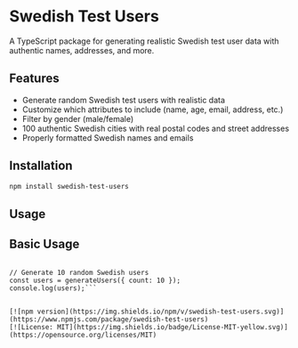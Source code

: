# Swedish Test Users

A TypeScript package for generating realistic Swedish test user data with authentic names, addresses, and more.

## Features

- Generate random Swedish test users with realistic data
- Customize which attributes to include (name, age, email, address, etc.)
- Filter by gender (male/female)
- 100 authentic Swedish cities with real postal codes and street addresses
- Properly formatted Swedish names and emails

## Installation

```bash
npm install swedish-test-users
```
## Usage
## Basic Usage

```import { generateUsers } from 'swedish-test-users';

// Generate 10 random Swedish users
const users = generateUsers({ count: 10 });
console.log(users);```


[![npm version](https://img.shields.io/npm/v/swedish-test-users.svg)](https://www.npmjs.com/package/swedish-test-users)
[![License: MIT](https://img.shields.io/badge/License-MIT-yellow.svg)](https://opensource.org/licenses/MIT)